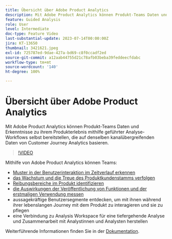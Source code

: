 ```yaml
---
title: Übersicht über Adobe Product Analytics
description: Mit Adobe Product Analytics können Produkt-Teams Daten und Erkenntnisse zu ihrem Produkterlebnis mithilfe geführter Analyse-Workflows selbst bereitstellen, die auf denselben kanalübergreifenden Daten von Customer Journey Analytics basieren.
feature: Guided Analysis
role: User
level: Intermediate
doc-type: Feature Video
last-substantial-update: 2023-07-14T00:00:00Z
jira: KT-13650
thumbnail: 3421621.jpeg
exl-id: 725787ed-9dae-427a-bd69-c8f0ccadf2ed
source-git-commit: a12aab44755d21c78afb03beba39feddeecfdabc
workflow-type: tm+mt
source-wordcount: '140'
ht-degree: 100%

---
```


# Übersicht über Adobe Product Analytics

Mit Adobe Product Analytics können Produkt-Teams Daten und Erkenntnisse zu ihrem Produkterlebnis mithilfe geführter Analyse-Workflows selbst bereitstellen, die auf denselben kanalübergreifenden Daten von Customer Journey Analytics basieren.

>[!VIDEO](https://video.tv.adobe.com/v/3421621/?learn=on)

Mithilfe von Adobe Product Analytics können Teams:

* [Muster in der Benutzerinteraktion im Zeitverlauf erkennen](../guided-analysis/trends/usage-trends-analysis.md)
* [das Wachstum und die Treue des Produktkundenstamms verfolgen](../guided-analysis/user-growth/active-user-growth-analysis.md)
* [Reibungsbereiche im Produkt identifizieren](../guided-analysis/funnel/funnel-friction-analysis.md)
* [die Auswirkungen der Veröffentlichung von Funktionen und der erstmaligen Verwendung messen](../guided-analysis/impact/release-impact-analysis.md)
* aussagekräftige Benutzersegmente entdecken, um mit ihnen während ihrer lebenslangen Journey mit dem Produkt zu interagieren und sie zu pflegen
* eine Verbindung zu Analysis Workspace für eine tiefergehende Analyse und Zusammenarbeit mit Analystinnen und Analysten herstellen

Weiterführende Informationen finden Sie in der [Dokumentation](https://experienceleague.adobe.com/de/docs/analytics-platform/using/guided-analysis/overview).
